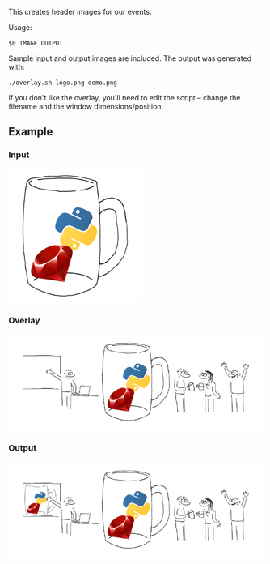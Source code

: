 This creates header images for our events.

Usage:
    
    $0 IMAGE OUTPUT

Sample input and output images are included. The output was generated with:

    ./overlay.sh logo.png demo.png

If you don't like the overlay, you'll need to edit the script – change the filename and the window dimensions/position.

## Example

### Input

![input](logo.png)

### Overlay

![overlay](overlay.png)

### Output

![output](demo.png)

